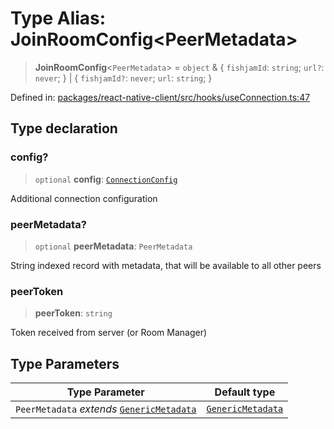 # Type Alias: JoinRoomConfig\<PeerMetadata\>

> **JoinRoomConfig**\<`PeerMetadata`\> = `object` & \{ `fishjamId`: `string`; `url?`: `never`; \} \| \{ `fishjamId?`: `never`; `url`: `string`; \}

Defined in: [packages/react-native-client/src/hooks/useConnection.ts:47](https://github.com/fishjam-cloud/mobile-client-sdk/blob/a60616b68cd043388665165d49f98ce759f80517/packages/react-native-client/src/hooks/useConnection.ts#L47)

## Type declaration

### config?

> `optional` **config**: [`ConnectionConfig`](ConnectionConfig.md)

Additional connection configuration

### peerMetadata?

> `optional` **peerMetadata**: `PeerMetadata`

String indexed record with metadata, that will be available to all other peers

### peerToken

> **peerToken**: `string`

Token received from server (or Room Manager)

## Type Parameters

| Type Parameter | Default type |
| ------ | ------ |
| `PeerMetadata` *extends* [`GenericMetadata`](GenericMetadata.md) | [`GenericMetadata`](GenericMetadata.md) |
